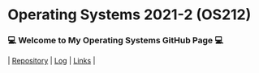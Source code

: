 # Operating Systems 2021-2 (OS212)

### 💻 Welcome to My Operating Systems GitHub Page 💻 
| [Repository](https://github.com/johaneschristian/os212/) | [Log](https://johaneschristian.github.io/os212/TXT/mylog.txt) | [Links](https://johaneschristian.github.io/os212/LINKS/) |
